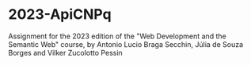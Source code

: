# 2023-ApiCNPq
Assignment for the 2023 edition of the "Web Development and the Semantic Web" course, by Antonio Lucio Braga Secchin, Júlia de Souza Borges and Vilker Zucolotto Pessin
